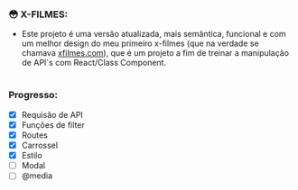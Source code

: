 ### 😳 X-FILMES:

- Este projeto é uma versão atualizada, mais semântica, funcional e com um melhor design do meu primeiro x-filmes (que na verdade se chamava <a href="https://github.com/askmary/xfilmes.com">xfilmes.com</a>), que é um projeto a fim de treinar a manipulação de API´s com React/Class Component.

#

### Progresso: 

- [x] Requisão de API
- [x] Funções de filter
- [x] Routes
- [x] Carrossel
- [x] Estilo
- [ ] Modal
- [ ] @media
